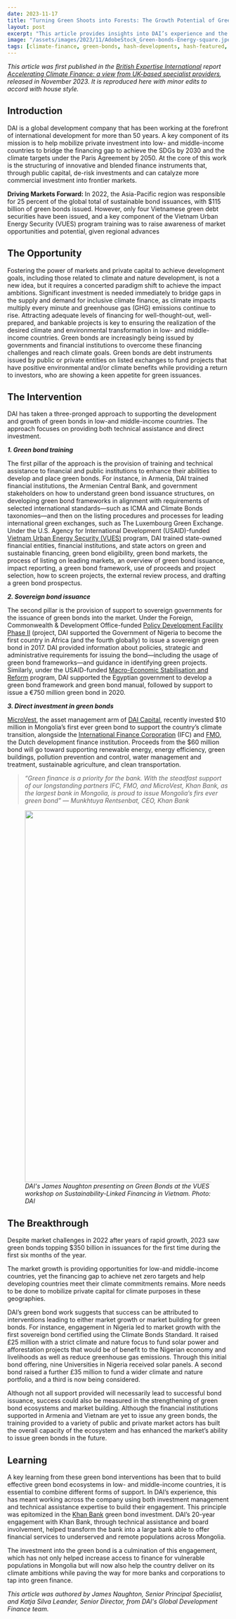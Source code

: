 ```yaml
---
date: 2023-11-17
title: "Turning Green Shoots into Forests: The Growth Potential of Green Bonds"
layout: post
excerpt: "This article provides insights into DAI’s experience and the challenges and opportunities offered by blended finance instruments in the form of Green Bonds."
image: "/assets/images/2023/11/AdobeStock_Green-bonds-Energy-square.jpeg"
tags: [climate-finance, green-bonds, hash-developments, hash-featured, hash-by-james-naughton, hash-by-katja-silva-leander]
---
```

<p><em>This article was first published in the </em><a href="https://www.britishexpertise.org/?ref=pubs.ghost.io"><em>British Expertise International</em></a><em> report </em><a href="https://view.publitas.com/si/accelerating-climate-finance-a-view-from-uk-based-specialist-providers/page/1?ref=pubs.ghost.io"><em>Accelerating Climate Finance: a view from UK-based specialist providers</em></a><em>, released in November 2023. It is reproduced here with minor edits to accord with house style.</em></p><h2 id="introduction"><strong>Introduction</strong></h2><p>DAI is a global development company that has been working at the forefront of international development for more than 50 years. A key component of its mission is to help mobilize private investment into low- and middle-income countries to bridge the financing gap to achieve the SDGs by 2030 and the climate targets under the Paris Agreement by 2050. At the core of this work is the structuring of innovative and blended finance instruments that, through public capital, de-risk investments and can catalyze more commercial investment into frontier markets.</p><div class="kg-card kg-callout-card kg-callout-card-grey"><div class="kg-callout-text"><b><strong style="white-space: pre-wrap;">Driving Markets Forward: </strong></b>In 2022, the Asia-Pacific region was responsible for 25 percent of the global total of sustainable bond issuances, with $115 billion of green bonds issued. However, only four Vietnamese green debt securities have been issued, and a key component of the Vietnam Urban Energy Security (VUES) program training was to raise awareness of market opportunities and potential, given regional advances</div></div><h2 id="the-opportunity"><strong>The Opportunity</strong></h2><p>Fostering the power of markets and private capital to achieve development goals, including those related to climate and nature development, is not a new idea, but it requires a concerted paradigm shift to achieve the impact ambitions. Significant investment is needed immediately to bridge gaps in the supply and demand for inclusive climate finance, as climate impacts multiply every minute and greenhouse gas (GHG) emissions continue to rise. Attracting adequate levels of financing for well-thought-out, well-prepared, and bankable projects is key to ensuring the realization of the desired climate and environmental transformation in low- and middle-income countries. Green bonds are increasingly being issued by governments and financial institutions to overcome these financing challenges and reach climate goals. Green bonds are debt instruments issued by public or private entities on listed exchanges to fund projects that have positive environmental and/or climate benefits while providing a return to investors, who are showing a keen appetite for green issuances.</p><h2 id="the-intervention"><strong>The Intervention</strong></h2><p>DAI has taken a three-pronged approach to supporting the development and growth of green bonds in low-and middle-income countries. The approach focuses on providing both technical assistance and direct investment.</p><p><strong><em>1. Green bond training</em></strong></p><p>The first pillar of the approach is the provision of training and technical assistance to financial and public institutions to enhance their abilities to develop and place green bonds. For instance, in Armenia, DAI trained financial institutions, the Armenian Central Bank, and government stakeholders on how to understand green bond issuance structures, on developing green bond frameworks in alignment with requirements of selected international standards—such as ICMA and Climate Bonds taxonomies—and then on the listing procedures and processes for leading international green exchanges, such as The Luxembourg Green Exchange. Under the U.S. Agency for International Development (USAID)-funded <a href="https://www.dai.com/our-work/projects/vietnam-urban-energy-security?ref=pubs.ghost.io">Vietnam Urban Energy Security (VUES)</a> program, DAI trained state-owned financial entities, financial institutions, and state actors on green and sustainable financing, green bond eligibility, green bond markets, the process of listing on leading markets, an overview of green bond issuance, impact reporting, a green bond framework, use of proceeds and project selection, how to screen projects, the external review process, and drafting a green bond prospectus.</p><p><strong><em>2. Sovereign bond issuance</em></strong></p><p>The second pillar is the provision of support to sovereign governments for the issuance of green bonds into the market. Under the Foreign, Commonwealth &amp; Development Office-funded <a href="https://www.dai.com/our-work/projects/nigeria-dfid-policy-development-facility-pdf2-0?ref=pubs.ghost.io">Policy Development Facility Phase II</a> (project, DAI supported the Government of Nigeria to become the first country in Africa (and the fourth globally) to issue a sovereign green bond in 2017. DAI provided information about policies, strategic and administrative requirements for issuing the bond—including the usage of green bond frameworks—and guidance in identifying green projects. Similarly, under the USAID-funded <a href="https://www.dai.com/our-work/projects/egypt-macro-economic-stabilization-and-reform-mesr?ref=pubs.ghost.io">Macro-Economic Stabilisation and Reform</a> program, DAI supported the Egyptian government to develop a green bond framework and green bond manual, followed by support to issue a €750 million green bond in 2020.</p><p><strong><em>3. Direct investment in green bonds</em></strong></p><p><a href="https://microvestfund.com/?ref=pubs.ghost.io">MicroVest</a>, the asset management arm of <a href="https://www.dai.com/our-work/solutions/dai-capital?ref=pubs.ghost.io">DAI Capital</a>, recently invested $10 million in Mongolia’s first ever green bond to support the country’s climate transition, alongside the <a href="https://www.ifc.org/en/home?ref=pubs.ghost.io">International Finance Corporation</a> (IFC) and <a href="https://www.fmo.nl/?ref=pubs.ghost.io">FMO</a>, the Dutch development finance institution. Proceeds from the $60 million bond will go toward supporting renewable energy, energy efficiency, green buildings, pollution prevention and control, water management and treatment, sustainable agriculture, and clean transportation.</p><blockquote><em>“Green finance is a priority for the bank. With the steadfast support of our longstanding partners IFC, FMO, and MicroVest, Khan Bank, as the largest bank in Mongolia, is proud to issue Mongolia’s firs ever green bond" — Munkhtuya Rentsenbat, CEO, Khan Bank</em></blockquote><figure class="kg-card kg-image-card kg-card-hascaption"><img src="/assets/images/2023/11/3-1.jpg" class="kg-image" alt loading="lazy" width="1024" height="846" srcset="/assets/images/size/w600/2023/11/3-1.jpg 600w, /assets/images/size/w1000/2023/11/3-1.jpg 1000w, /assets/images/2023/11/3-1.jpg 1024w" sizes="(min-width: 720px) 720px"><figcaption><i><em class="italic" style="white-space: pre-wrap;">DAI's James Naughton presenting on Green Bonds at the VUES workshop on Sustainability-Linked Financing in Vietnam. Photo: DAI</em></i></figcaption></figure><h2 id="the-breakthrough"><strong>The Breakthrough</strong></h2><p>Despite market challenges in 2022 after years of rapid growth, 2023 saw green bonds topping $350 billion in issuances for the first time during the first six months of the year.</p><p>The market growth is providing opportunities for low-and middle-income countries, yet the financing gap to achieve net zero targets and help developing countries meet their climate commitments remains. More needs to be done to mobilize private capital for climate purposes in these geographies.</p><p>DAI’s green bond work suggests that success can be attributed to interventions leading to either market growth or market building for green bonds. For instance, engagement in Nigeria led to market growth with the first sovereign bond certified using the Climate Bonds Standard. It raised £25 million with a strict climate and nature focus to fund solar power and afforestation projects that would be of benefit to the Nigerian economy and livelihoods as well as reduce greenhouse gas emissions. Through this initial bond offering, nine Universities in Nigeria received solar panels. A second bond raised a further £35 million to fund a wider climate and nature portfolio, and a third is now being considered.</p><p>Although not all support provided will necessarily lead to successful bond issuance, success could also be measured in the strengthening of green bond ecosystems and market building. Although the financial institutions supported in Armenia and Vietnam are yet to issue any green bonds, the training provided to a variety of public and private market actors has built the overall capacity of the ecosystem and has enhanced the market’s ability to issue green bonds in the future.</p><h2 id="learning"><strong>Learning</strong></h2><p>A key learning from these green bond interventions has been that to build effective green bond ecosystems in low- and middle-income countries, it is essential to combine different forms of support. In DAI’s experience, this has meant working across the company using both investment management and technical assistance expertise to build their engagement. This principle was epitomized in the <a href="https://dai-global-developments.com/articles/microvests-investment-in-mongolias-first-green-bond-brings-dai-engagement-full-circle/?ref=pubs.ghost.io">Khan Bank</a> green bond investment. DAI’s 20-year engagement with Khan Bank, through technical assistance and board involvement, helped transform the bank into a large bank able to offer financial services to underserved and remote populations across Mongolia.</p><p>The investment into the green bond is a culmination of this engagement, which has not only helped increase access to finance for vulnerable populations in Mongolia but will now also help the country deliver on its climate ambitions while paving the way for more banks and corporations to tap into green finance.</p><div class="kg-card kg-callout-card kg-callout-card-grey"><div class="kg-callout-text"><i><em class="italic" style="white-space: pre-wrap;">This article was authored by James Naughton, Senior Principal Specialist, and Katja Silva Leander, Senior Director, from DAI's Global Development Finance team.</em></i></div></div><p></p><p></p><p></p><p></p><p></p><p></p><p></p><p></p><p></p><p></p><p></p>
  